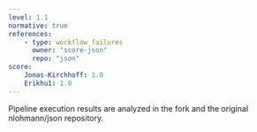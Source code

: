 ```yaml
---
level: 1.1
normative: true
references:
    - type: workflow_failures
      owner: "score-json"
      repo: "json"
score:
    Jonas-Kirchhoff: 1.0
    Erikhu1: 1.0
---
```


Pipeline execution results are analyzed in the fork and the original nlohmann/json repository.